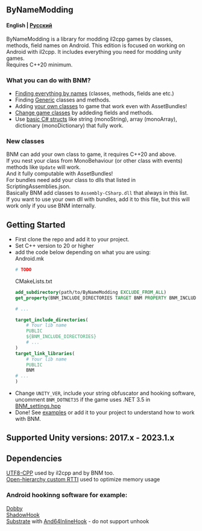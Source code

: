 ## ByNameModding
#### English | [Русский](https://github.com/ByNameModding/BNM-Android/tree/RU-master)
ByNameModding is a library for modding il2cpp games by classes, methods, field names on Android. This edition is focused on working on Android with il2cpp. It includes everything you need for modding unity games.<br>
Requires C++20 minimum.

### What you can do with BNM?
+ [Finding everything by names](examples/01_Basics.cpp) (classes, methods, fields ane etc.)
+ Finding [Generic](examples/03_Generic.cpp) classes and methods.
+ Adding [your own classes](examples/05_ClassesManagement.cpp) to game that work even with AssetBundles!
+ [Change game classes](examples/05_ClassesManagement.cpp) by addeding fields and methods.
+ Use [basic C# structs](examples/02_OtherStructures.cpp) like string (monoString), array (monoArray), dictionary (monoDictionary) that fully work.

### New classes
BNM can add your own class to game, it requires C++20 and above.<br>
If you nest your class from MonoBehaviour (or other class with events) methods like `Update` will work.<br>
And it fully computable with AssetBundles!<br>
For bundles need add your class to dlls that listed in ScriptingAssemblies.json.<br>
Basically BNM add classes to `Assembly-CSharp.dll` that always in this list.<br>
If you want to use your own dll with bundles, add it to this file, but this will work only if you use BNM internally.<br>

## Getting Started
+ First clone the repo and add it to your project.
+ Set C++ version to 20 or higher
+ add the code below depending on what you are using:<br>
    Android.mk
    ```mk
    # TODO
    ```
    CMakeLists.txt
    ```cmake
    add_subdirectory(path/to/ByNameModding EXCLUDE_FROM_ALL)
	get_property(BNM_INCLUDE_DIRECTORIES TARGET BNM PROPERTY BNM_INCLUDE_DIRECTORIES)
	
	# ...
	
	target_include_directories(
        # Your lib name
        PUBLIC
        ${BNM_INCLUDE_DIRECTORIES}
		# ...
	)
	target_link_libraries(
        # Your lib name
        PUBLIC
        BNM
	# ...
	)
    ```
+ Change `UNITY_VER`, include your string obfuscator and hooking software, uncomment `BNM_DOTNET35` if the game uses .NET 3.5 in [BNM_settings.hpp](ByNameModding/BNM_settings.hpp)
+ Done! See [examples](Examples) or add it to your project to understand how to work with BNM.

## Supported Unity versions: 2017.x - 2023.1.x

## Dependencies
[UTF8-CPP](https://github.com/nemtrif/utfcpp) used by il2cpp and by BNM too.<br>
[Open-hierarchy custom RTTI](https://github.com/royvandam/rtti/tree/cf0dee6fb3999573f45b0726a8d5739022e3dacf) used to optimize memory usage
### Android hookinng software for example:
[Dobby](https://github.com/jmpews/Dobby)<br>
[ShadowHook](https://github.com/bytedance/android-inline-hook)<br>
[Substrate](https://github.com/jbro129/Unity-Substrate-Hook-Android/tree/master/C%2B%2B/Substrate) with [And64InlineHook](https://github.com/Rprop/And64InlineHook) - do not support unhook